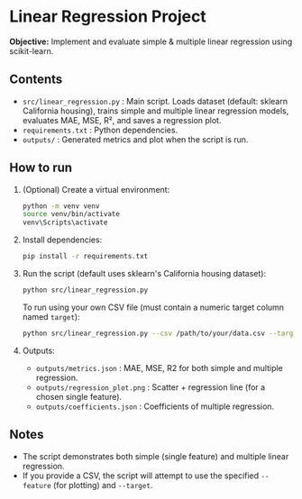 # Linear Regression Project

**Objective:** Implement and evaluate simple & multiple linear regression using scikit-learn.

## Contents
- `src/linear_regression.py` : Main script. Loads dataset (default: sklearn California housing), trains simple and multiple linear regression models, evaluates MAE, MSE, R², and saves a regression plot.
- `requirements.txt` : Python dependencies.
- `outputs/` : Generated metrics and plot when the script is run.

## How to run

1. (Optional) Create a virtual environment:
   ```bash
   python -m venv venv
   source venv/bin/activate   
   venv\Scripts\activate    
   ```

2. Install dependencies:
   ```bash
   pip install -r requirements.txt
   ```

3. Run the script (default uses sklearn's California housing dataset):
   ```bash
   python src/linear_regression.py
   ```

   To run using your own CSV file (must contain a numeric target column named `target`):
   ```bash
   python src/linear_regression.py --csv /path/to/your/data.csv --target target
   ```

4. Outputs:
   - `outputs/metrics.json` : MAE, MSE, R2 for both simple and multiple regression.
   - `outputs/regression_plot.png` : Scatter + regression line (for a chosen single feature).
   - `outputs/coefficients.json` : Coefficients of multiple regression.

## Notes
- The script demonstrates both simple (single feature) and multiple linear regression.
- If you provide a CSV, the script will attempt to use the specified `--feature` (for plotting) and `--target`.
